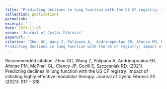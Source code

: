 ```yaml
---
title: "Predicting declines in lung function with the US CF registry: impact of initiating highly effective modulator therapy"
collection: publications
permalink: 
excerpt: ' '
date: 2021-11-05
venue: 'Journal of Cystic Fibrosis'
paperurl: ' '
citation: 'Zhou GC, Wang Z, Palipana A,  Andrinopoulou ER, Afonso PM, McPhail GL, Clancy JP, Gecili E, Szczesniak RD. (2021). &quot;
Predicting declines in lung function with the US CF registry: impact of initiating highly effective modulator therapy.&quot; <i> Journal of Cystic Fibrosis </i> 20 (2021): S17 – S18.'
---
```


Recommended citation: Zhou GC, Wang Z, Palipana A,  Andrinopoulou ER, Afonso PM, McPhail GL, Clancy JP, Gecili E, Szczesniak RD. (2021).
Predicting declines in lung function with the US CF registry: impact of initiating highly effective modulator therapy.
Journal of Cystic Fibrosis 20 (2021): S17 – S18.
